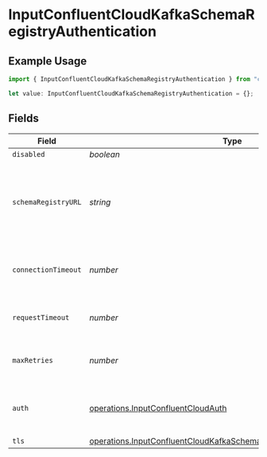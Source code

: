 # InputConfluentCloudKafkaSchemaRegistryAuthentication

## Example Usage

```typescript
import { InputConfluentCloudKafkaSchemaRegistryAuthentication } from "cribl-control-plane/models/operations";

let value: InputConfluentCloudKafkaSchemaRegistryAuthentication = {};
```

## Fields

| Field                                                                                                                                                            | Type                                                                                                                                                             | Required                                                                                                                                                         | Description                                                                                                                                                      |
| ---------------------------------------------------------------------------------------------------------------------------------------------------------------- | ---------------------------------------------------------------------------------------------------------------------------------------------------------------- | ---------------------------------------------------------------------------------------------------------------------------------------------------------------- | ---------------------------------------------------------------------------------------------------------------------------------------------------------------- |
| `disabled`                                                                                                                                                       | *boolean*                                                                                                                                                        | :heavy_minus_sign:                                                                                                                                               | N/A                                                                                                                                                              |
| `schemaRegistryURL`                                                                                                                                              | *string*                                                                                                                                                         | :heavy_minus_sign:                                                                                                                                               | URL for accessing the Confluent Schema Registry. Example: http://localhost:8081. To connect over TLS, use https instead of http.                                 |
| `connectionTimeout`                                                                                                                                              | *number*                                                                                                                                                         | :heavy_minus_sign:                                                                                                                                               | Maximum time to wait for a Schema Registry connection to complete successfully                                                                                   |
| `requestTimeout`                                                                                                                                                 | *number*                                                                                                                                                         | :heavy_minus_sign:                                                                                                                                               | Maximum time to wait for the Schema Registry to respond to a request                                                                                             |
| `maxRetries`                                                                                                                                                     | *number*                                                                                                                                                         | :heavy_minus_sign:                                                                                                                                               | Maximum number of times to try fetching schemas from the Schema Registry                                                                                         |
| `auth`                                                                                                                                                           | [operations.InputConfluentCloudAuth](../../models/operations/inputconfluentcloudauth.md)                                                                         | :heavy_minus_sign:                                                                                                                                               | Credentials to use when authenticating with the schema registry using basic HTTP authentication                                                                  |
| `tls`                                                                                                                                                            | [operations.InputConfluentCloudKafkaSchemaRegistryTLSSettingsClientSide](../../models/operations/inputconfluentcloudkafkaschemaregistrytlssettingsclientside.md) | :heavy_minus_sign:                                                                                                                                               | N/A                                                                                                                                                              |